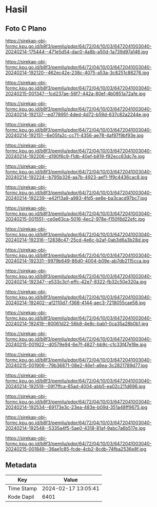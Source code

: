 # Hasil

## Foto C Plano

https://sirekap-obj-formc.kpu.go.id/b8f3/pemilu/pdpr/64/72/04/10/03/6472041003040-20240214-175444--471e5d54-dac0-4a8b-a50d-1a739d97a146.jpg

https://sirekap-obj-formc.kpu.go.id/b8f3/pemilu/pdpr/64/72/04/10/03/6472041003040-20240214-192120--462ec42e-238c-4075-a53a-3c8251c86276.jpg

https://sirekap-obj-formc.kpu.go.id/b8f3/pemilu/pdpr/64/72/04/10/03/6472041003040-20240215-001347--1cd237ae-56f7-442a-80ef-4b0851a72afe.jpg

https://sirekap-obj-formc.kpu.go.id/b8f3/pemilu/pdpr/64/72/04/10/03/6472041003040-20240214-192137--ed77895f-4ded-4d72-b59d-637c82a2244e.jpg

https://sirekap-obj-formc.kpu.go.id/b8f3/pemilu/pdpr/64/72/04/10/03/6472041003040-20240214-192151--6e05fa2c-cc71-4356-ae78-4af97f9bf93e.jpg

https://sirekap-obj-formc.kpu.go.id/b8f3/pemilu/pdpr/64/72/04/10/03/6472041003040-20240214-192206--d190f6c9-f1db-40ef-b819-f92ecc63dc7e.jpg

https://sirekap-obj-formc.kpu.go.id/b8f3/pemilu/pdpr/64/72/04/10/03/6472041003040-20240214-192224--b795b326-aa7b-4923-aef1-1f9c4436cac8.jpg

https://sirekap-obj-formc.kpu.go.id/b8f3/pemilu/pdpr/64/72/04/10/03/6472041003040-20240214-192239--e42f13a9-a983-4fd5-ae8e-ba3cacd97bc7.jpg

https://sirekap-obj-formc.kpu.go.id/b8f3/pemilu/pdpr/64/72/04/10/03/6472041003040-20240215-001551--ce0e63ca-5016-4ec2-978e-f150f8d22efc.jpg

https://sirekap-obj-formc.kpu.go.id/b8f3/pemilu/pdpr/64/72/04/10/03/6472041003040-20240214-192316--12838c47-25cd-4e6c-b2af-0ab3d6a3b28d.jpg

https://sirekap-obj-formc.kpu.go.id/b8f3/pemilu/pdpr/64/72/04/10/03/6472041003040-20240214-192331--9979b649-86d0-4004-b09e-ab7db2115cca.jpg

https://sirekap-obj-formc.kpu.go.id/b8f3/pemilu/pdpr/64/72/04/10/03/6472041003040-20240214-192347--e533c3cf-effc-42e7-8322-fb32c50e320a.jpg

https://sirekap-obj-formc.kpu.go.id/b8f3/pemilu/pdpr/64/72/04/10/03/6472041003040-20240214-192402--af2110d7-f368-4144-aec3-7218055cae58.jpg

https://sirekap-obj-formc.kpu.go.id/b8f3/pemilu/pdpr/64/72/04/10/03/6472041003040-20240214-192419--80061d22-56b8-4e8c-bab1-0ca35a28b0b1.jpg

https://sirekap-obj-formc.kpu.go.id/b8f3/pemilu/pdpr/64/72/04/10/03/6472041003040-20240215-001922--d0579e94-6e7f-4827-bb9c-c1c33f47e18e.jpg

https://sirekap-obj-formc.kpu.go.id/b8f3/pemilu/pdpr/64/72/04/10/03/6472041003040-20240215-001906--79b36871-08e2-46e1-a6ea-3c2821789d77.jpg

https://sirekap-obj-formc.kpu.go.id/b8f3/pemilu/pdpr/64/72/04/10/03/6472041003040-20240214-192519--09f7ffca-65ad-4004-abb5-ea02c211d696.jpg

https://sirekap-obj-formc.kpu.go.id/b8f3/pemilu/pdpr/64/72/04/10/03/6472041003040-20240214-192534--69173e3c-23ea-483e-b09d-351a48ff9675.jpg

https://sirekap-obj-formc.kpu.go.id/b8f3/pemilu/pdpr/64/72/04/10/03/6472041003040-20240214-192548--5335a4f5-5ae0-4318-81af-9abc7a6b517e.jpg

https://sirekap-obj-formc.kpu.go.id/b8f3/pemilu/pdpr/64/72/04/10/03/6472041003040-20240215-001849--36ae1c85-fcde-4cb2-8cdb-74fba2536e8f.jpg


## Metadata

| Key        | Value               |
| ---------- | ------------------- |
| Time Stamp | 2024-02-17 13:05:41 |
| Kode Dapil | 6401                |



